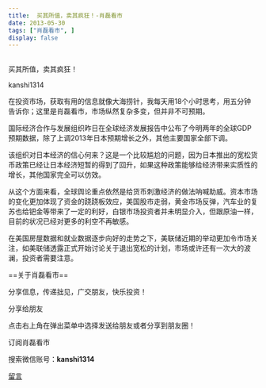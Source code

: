 ```yaml
---
title:  买其所值，卖其疯狂！-肖磊看市
date: 2013-05-30
tags: ["肖磊看市", ]
display: false
---
```



## 



买其所值，卖其疯狂！




kanshi1314




在投资市场，获取有用的信息就像大海捞针，我每天用18个小时思考，用五分钟告诉你；这里是肖磊看市，市场纵然复杂多变，但并非不可预期。


 

国际经济合作与发展组织昨日在全球经济发展报告中公布了今明两年的全球GDP预期数据，除了上调2013年日本预期增长之外，其他主要国家全部下调。

该组织对日本经济的信心何来？这是一个比较尴尬的问题，因为日本推出的宽松货币政策已经让日本经济短暂的得到了回升，如果这种政策能够给经济带来实质性的增长，其他国家完全可以仿效。

从这个方面来看，全球舆论重点依然是给货币刺激经济的做法呐喊助威。资本市场的变化更加体现了资金的跷跷板效应，美国股市走弱，黄金市场反弹，汽车业的复苏也给钯金等带来了一定的利好，白银市场投资者并未明显介入，但跟原油一样，目前的状况已经对更多的利空不再敏感。

在美国房屋数据和就业数据逐步向好的走势之下，美联储近期的举动更加令市场关注，如美联储透露正式开始讨论关于退出宽松的计划，市场或许还有一次大的波澜，投资者需要注意。

 

 

 

 

 

 

 

 

 

 

 

 

==关于肖磊看市== 

分享信息，传递拙见，广交朋友，快乐投资！

 

分享给朋友

点击右上角在弹出菜单中选择发送给朋友或者分享到朋友圈！　

 

订阅肖磊看市

搜索微信账号：**kanshi1314**

 









[留言](javascript:;)